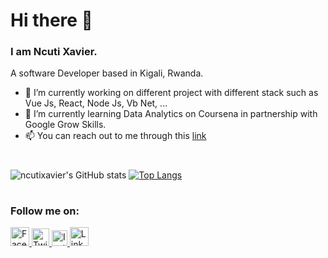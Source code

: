 
<!-- ![Frame 5](https://user-images.githubusercontent.com/51375428/116003129-0ab6e780-a5fd-11eb-859d-962e2919c3e2.png) -->
# Hi there 👋

### I am Ncuti Xavier.
A software Developer based in Kigali, Rwanda.

- 🔭 I’m currently working on different project with different stack such as Vue Js, React, Node Js, Vb Net, ... 
- 🌱 I’m currently learning Data Analytics on Coursena in partnership with Google Grow Skills.
- 📫 You can reach out to me through this [link](https://ncutixavier.xyz/)

#
![ncutixavier's GitHub stats](https://github-readme-stats.vercel.app/api?username=ncutixavier&show_icons=true)
[![Top Langs](https://github-readme-stats.vercel.app/api/top-langs/?username=ncutixavier&layout=compact&hide=python&langs_count=20)](https://github.com/ncutixavier/ncutixavier)
#

### Follow me on:
<div align="left">
<a href="https://web.facebook.com/ndagijimana.xavier.1">
<img src="https://user-images.githubusercontent.com/51375428/116005934-73a45c80-a609-11eb-9c37-8e8df2ab782c.png" alt="Facebook" width="30" height="30">
</a>

<a href="https://twitter.com/ncutixavier">
<img src="https://user-images.githubusercontent.com/51375428/116006036-e7df0000-a609-11eb-89cb-322268fc022e.png" alt="Twitter" width="28" height="28">
</a>

<a href="https://www.instagram.com/ncutixavier/?hl=en">
<img src="https://user-images.githubusercontent.com/51375428/116006371-33de7480-a60b-11eb-8a04-043f342af180.png" alt="Instagram" width="25" height="25">
</a>

<a href="http://linkedin.com/in/ncuti-xavier-979284197">
<img src="https://user-images.githubusercontent.com/51375428/116006226-84090700-a60a-11eb-88a8-4feef7a6c0a4.png" alt="Linked In" width="30" height="30">
</a>
</div>

